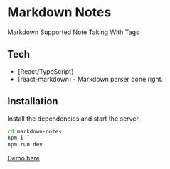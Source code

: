# Markdown Notes

Markdown Supported Note Taking With Tags

## Tech

- [React/TypeScript]
- [react-markdown] - Markdown parser done right.

## Installation

Install the dependencies and start the server.

```sh
cd markdown-notes
npm i
npm run dev
```

[Demo here](https://notes-app-five-cyan.vercel.app/ "Vercel app")
